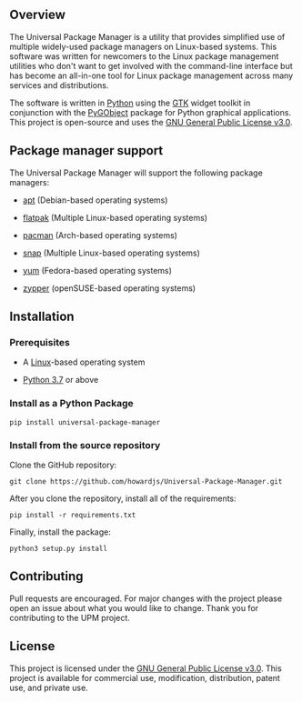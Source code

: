 ## Overview

The Universal Package Manager is a utility that provides simplified use of multiple widely-used package managers on Linux-based systems. This software was written for newcomers to the Linux package management utilities who don't want to get involved with the command-line interface but has become an all-in-one tool for Linux package management across many services and distributions.

The software is written in [Python](https://www.python.org/) using the [GTK](https://gtk.org/) widget toolkit in conjunction with the [PyGObject](https://pygobject.readthedocs.io/) package for Python graphical applications. This project is open-source and uses the [GNU General Public License v3.0](https://github.com/howardjs/Universal-Package-Manager/blob/main/LICENSE).

## Package manager support

The Universal Package Manager will support the following package managers:


  - [apt](https://en.wikipedia.org/wiki/APT_(software)) (Debian-based operating systems)

  - [flatpak](https://en.wikipedia.org/wiki/Flatpak) (Multiple Linux-based operating systems)

  - [pacman](https://en.wikipedia.org/wiki/Arch_Linux#Pacman) (Arch-based operating systems)

  - [snap](https://en.wikipedia.org/wiki/Snap_(package_manager)) (Multiple Linux-based operating systems)

  - [yum](https://en.wikipedia.org/wiki/Yum_(software)) (Fedora-based operating systems)

  - [zypper](https://en.wikipedia.org/wiki/ZYpp) (openSUSE-based operating systems)


## Installation

### Prerequisites

  - A [Linux](https://en.wikipedia.org/wiki/Linux)-based operating system

  - [Python 3.7](https://www.python.org/downloads/) or above

### Install as a Python Package

```
pip install universal-package-manager
```

### Install from the source repository

Clone the GitHub repository:

```
git clone https://github.com/howardjs/Universal-Package-Manager.git
```

After you clone the repository, install all of the requirements:

```
pip install -r requirements.txt
```

Finally, install the package:

```
python3 setup.py install
```


## Contributing

Pull requests are encouraged. For major changes with the project please open an issue about what you would like to change. Thank you for contributing to the UPM project.

## License

This project is licensed under the [GNU General Public License v3.0](https://github.com/howardjs/Universal-Package-Manager/blob/main/LICENSE). This project is available for commercial use, modification, distribution, patent use, and private use.
